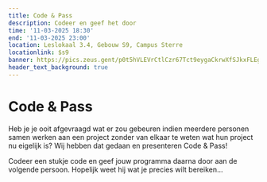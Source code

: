 ```yaml
---
title: Code & Pass
description: Codeer en geef het door
time: '11-03-2025 18:30'
end: '11-03-2025 23:00'
location: Leslokaal 3.4, Gebouw S9, Campus Sterre
locationlink: $s9
banner: https://pics.zeus.gent/p0t5hVLEVrCtlCzr67Tct9eygaCkrwXfSJkxFLEg.jpg
header_text_background: true
---
```


# Code & Pass

Heb je je ooit afgevraagd wat er zou gebeuren indien meerdere personen samen werken aan een project zonder van elkaar te weten wat hun project nu eigelijk is? Wij hebben dat gedaan en presenteren Code & Pass!

Codeer een stukje code en geef jouw programma daarna door aan de volgende persoon. 
Hopelijk weet hij wat je precies wilt bereiken...
